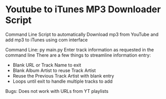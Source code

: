 # Youtube to iTunes MP3 Downloader Script

Command Line Script to automatically Download mp3 from YouTube and add mp3 to iTunes using com interface

Command Line: py main.py
Enter track information as requested in the command line
There are a few things to streamline information entry:

- Blank URL or Track Name to exit
- Blank Album Artist to reuse Track Artist
- Reuse the Previous Track Artist with blank entry
- Loops until exit to handle multiple tracks to add

Bugs:
Does not work with URLs from YT playlists

